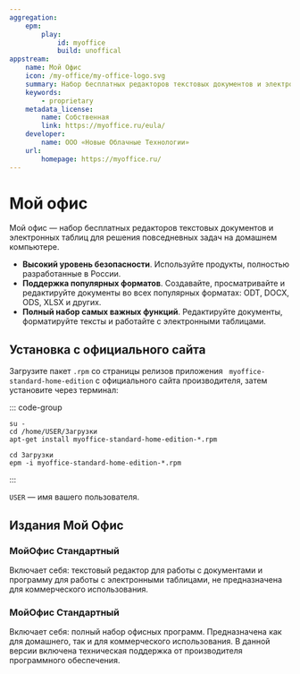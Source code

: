 ```yaml
---
aggregation:
    epm:
        play:
            id: myoffice
            build: unoffical
appstream:
    name: Мой Офис
    icon: /my-office/my-office-logo.svg
    summary: Набор бесплатных редакторов текстовых документов и электронных таблиц для решения повседневных задач на домашнем компьютере.
    keywords:
        - proprietary
    metadata_license:
        name: Собственная
        link: https://myoffice.ru/eula/
    developer:
        name: ООО «Новые Облачные Технологии»
    url:
        homepage: https://myoffice.ru/
---
```


# Мой офис

Мой офис — набор бесплатных редакторов текстовых документов и электронных таблиц для решения повседневных задач на домашнем компьютере.

-   **Высокий уровень безопасности**. Используйте продукты, полностью разработанные в России.
-   **Поддержка популярных форматов**. Создавайте, просматривайте и редактируйте документы во всех популярных форматах: ODT, DOCX, ODS, XLSX и других.
-   **Полный набор самых важных функций**. Редактируйте документы, форматируйте тексты и работайте с электронными таблицами.

<!--@include: @apps/_parts/install/content-epm-play.md -->

## Установка с официального сайта

Загрузите пакет `.rpm` со страницы релизов приложения ` myoffice-standard-home-edition` с официального сайта производителя, затем установите через терминал:

::: code-group

```shell[apt-get]
su -
cd /home/USER/Загрузки
apt-get install myoffice-standard-home-edition-*.rpm

```

```shell[epm]
сd Загрузки
epm -i myoffice-standard-home-edition-*.rpm
```

:::

`USER` — имя вашего пользователя.

## Издания Мой Офис

### МойОфис Стандартный <Badge type="warning" text="Домашняя версия" />

Включает себя: текстовый редактор для работы с документами и программу для работы с электронными таблицами, не предназначена для коммерческого использования.

### МойОфис Стандартный

Включает себя: полный набор офисных программ.
Предназначена как для домашнего, так и для коммерческого использования. В данной версии включена техническая поддержка от производителя программного обеспечения.
